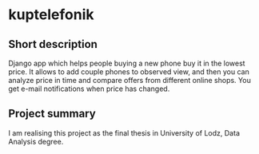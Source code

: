 # kuptelefonik

## Short description

Django app which helps people buying a new phone buy it in the lowest price. 
It allows to add couple phones to observed view, and then you can analyze price in time and compare offers from different online shops. 
You get e-mail notifications when price has changed.

## Project summary

I am realising this project as the final thesis in University of Lodz, Data Analysis degree.
